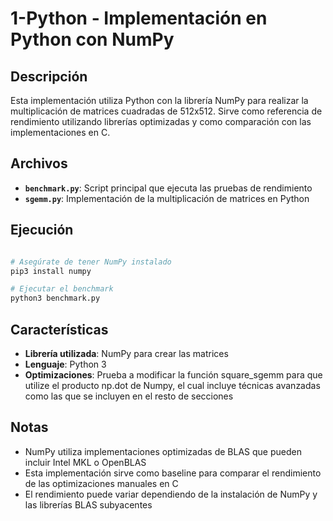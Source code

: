 # 1-Python - Implementación en Python con NumPy

## Descripción

Esta implementación utiliza Python con la librería NumPy para realizar la multiplicación de matrices cuadradas de 512x512. Sirve como referencia de rendimiento utilizando librerías optimizadas y como comparación con las implementaciones en C.

## Archivos

- **`benchmark.py`**: Script principal que ejecuta las pruebas de rendimiento
- **`sgemm.py`**: Implementación de la multiplicación de matrices en Python

## Ejecución

```bash

# Asegúrate de tener NumPy instalado
pip3 install numpy

# Ejecutar el benchmark
python3 benchmark.py

```

## Características

- **Librería utilizada**: NumPy para crear las matrices
- **Lenguaje**: Python 3
- **Optimizaciones**: Prueba a modificar la función square_sgemm para que utilize el producto np.dot de Numpy, el cual incluye técnicas avanzadas como las que se incluyen en el resto de secciones

## Notas

- NumPy utiliza implementaciones optimizadas de BLAS que pueden incluir Intel MKL o OpenBLAS
- Esta implementación sirve como baseline para comparar el rendimiento de las optimizaciones manuales en C
- El rendimiento puede variar dependiendo de la instalación de NumPy y las librerías BLAS subyacentes
